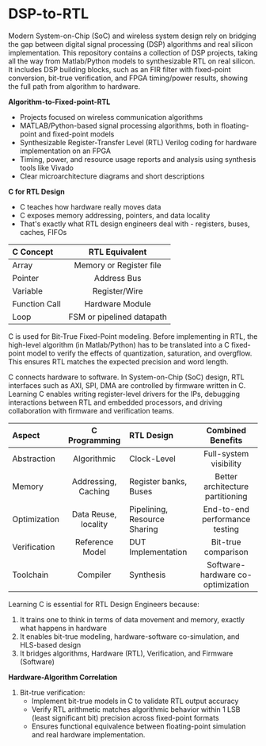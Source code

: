 # DSP-to-RTL
Modern System-on-Chip (SoC) and wireless system design rely on bridging the gap between digital signal processing (DSP) algorithms and real silicon implementation. This repository contains a collection of DSP projects, taking all the way from Matlab/Python models to synthesizable RTL on real silicon. It includes DSP building blocks, such as an FIR filter with fixed-point conversion, bit-true verification, and FPGA timing/power results, showing the full path from algorithm to hardware.

**Algorithm-to-Fixed-point-RTL** 
- Projects focused on wireless communication algorithms
- MATLAB/Python-based signal processing algorithms, both in floating-point and fixed-point models
- Synthesizable Register-Transfer Level (RTL) Verilog coding for hardware implementation on an FPGA
- Timing, power, and resource usage reports and analysis using synthesis tools like Vivado
- Clear microarchitecture diagrams and short descriptions

**C for RTL Design** 
- C teaches how hardware really moves data
- C exposes memory addressing, pointers, and data locality
- That's exactly what RTL design engineers deal with - registers, buses, caches, FIFOs 

| C Concept | RTL Equivalent |
| :------ | :---------: |
| Array | Memory or Register file |
| Pointer | Address Bus|
| Variable | Register/Wire |
| Function Call | Hardware Module |
| Loop | FSM or pipelined datapath |

C is used for Bit-True Fixed-Point modeling. Before implementing in RTL, the high-level algorithm (in Matlab/Python) has to be translated into a C fixed-point model to verify the effects of quantization, saturation, and overgflow. This ensures RTL matches the expected precision and word length. 

C connects hardware to software. In System-on-Chip (SoC) design, RTL interfaces such as AXI, SPI, DMA are controlled by firmware written in C. 
Learning C enables writing register-level drivers for the IPs, debugging interactions between RTL and embedded processors, and driving collaboration with firmware and verification teams.

| Aspect | C Programming| RTL Design | Combined Benefits |
| :------ | :---------: | :------ | :---------: |
| Abstraction | Algorithmic | Clock-Level | Full-system visibility |
| Memory | Addressing, Caching | Register banks, Buses | Better architecture partitioning |
| Optimization | Data Reuse, locality | Pipelining, Resource Sharing | End-to-end performance testing |
| Verification | Reference Model | DUT Implementation | Bit-true comparison|
| Toolchain | Compiler | Synthesis | Software-hardware co-optimization |

Learning C is essential for RTL Design Engineers because:
1. It trains one to think in terms of data movement and memory, exactly what happens in hardware
2. It enables bit-true modeling, hardware-software co-simulation, and HLS-based design
3. It bridges algorithms, Hardware (RTL), Verification, and Firmware (Software)

**Hardware-Algorithm Correlation**
1. Bit-true verification:
   - Implement bit-true models in C to validate RTL output accuracy
   - Verify RTL arithmetic matches algorithmic behavior within 1 LSB (least significant bit) precision across fixed-point formats
   - Ensures functional equivalence between floating-point simulation and real hardware implementation.

